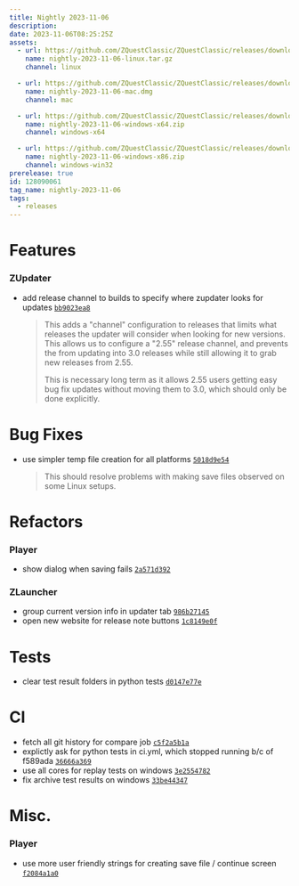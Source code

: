 ```yaml
---
title: Nightly 2023-11-06
description: 
date: 2023-11-06T08:25:25Z
assets: 
  - url: https://github.com/ZQuestClassic/ZQuestClassic/releases/download/nightly-2023-11-06/nightly-2023-11-06-linux.tar.gz
    name: nightly-2023-11-06-linux.tar.gz
    channel: linux

  - url: https://github.com/ZQuestClassic/ZQuestClassic/releases/download/nightly-2023-11-06/nightly-2023-11-06-mac.dmg
    name: nightly-2023-11-06-mac.dmg
    channel: mac

  - url: https://github.com/ZQuestClassic/ZQuestClassic/releases/download/nightly-2023-11-06/nightly-2023-11-06-windows-x64.zip
    name: nightly-2023-11-06-windows-x64.zip
    channel: windows-x64

  - url: https://github.com/ZQuestClassic/ZQuestClassic/releases/download/nightly-2023-11-06/nightly-2023-11-06-windows-x86.zip
    name: nightly-2023-11-06-windows-x86.zip
    channel: windows-win32
prerelease: true
id: 128090061
tag_name: nightly-2023-11-06
tags:
  - releases
---
```




# Features

### ZUpdater

- add release channel to builds to specify where zupdater looks for updates [`bb9023ea8`](https://github.com/ZQuestClassic/ZQuestClassic/commit/bb9023ea89f834e63e86c6cff5d65c99c8d9f388)
   &nbsp;
   >This adds a "channel" configuration to releases that limits what releases the updater will consider when looking for new versions. This allows us to configure a "2.55" release channel, and prevents the from updating into 3.0 releases while still allowing it to grab new releases from 2.55.  
   >
   >This is necessary long term as it allows 2.55 users getting easy bug fix updates without moving them to 3.0, which should only be done explicitly. 
   >

# Bug Fixes

- use simpler temp file creation for all platforms [`5018d9e54`](https://github.com/ZQuestClassic/ZQuestClassic/commit/5018d9e54f6da538dbb012bf4bfa22392fb885cc)
   &nbsp;
   >This should resolve problems with making save files observed on some Linux setups. 
   >

# Refactors

### Player

- show dialog when saving fails [`2a571d392`](https://github.com/ZQuestClassic/ZQuestClassic/commit/2a571d3925a8809c4dc061d8ff3a6212ecd1fcf8)

### ZLauncher

- group current version info in updater tab [`986b27145`](https://github.com/ZQuestClassic/ZQuestClassic/commit/986b27145cc487b5c8349aa8b30011d3de32a641)
- open new website for release note buttons [`1c8149e0f`](https://github.com/ZQuestClassic/ZQuestClassic/commit/1c8149e0fa82ff9962130988ac785af39fd96201)

# Tests

- clear test result folders in python tests [`d0147e77e`](https://github.com/ZQuestClassic/ZQuestClassic/commit/d0147e77efd1334e5731f7f87db3c346fa3265eb)

# CI

- fetch all git history for compare job [`c5f2a5b1a`](https://github.com/ZQuestClassic/ZQuestClassic/commit/c5f2a5b1a5a79295764a3753cf78870c7195bbeb)
- explictly ask for python tests in ci.yml, which stopped running b/c of f589ada [`36666a369`](https://github.com/ZQuestClassic/ZQuestClassic/commit/36666a3698f3cf892c189f4616016fa0a322082f)
- use all cores for replay tests on windows [`3e2554782`](https://github.com/ZQuestClassic/ZQuestClassic/commit/3e2554782adb5803c85fd6d9617685d8becc43d2)
- fix archive test results on windows [`33be44347`](https://github.com/ZQuestClassic/ZQuestClassic/commit/33be443471da563a27d68c3877ae956e0584f84f)

# Misc.

### Player

- use more user friendly strings for creating save file / continue screen [`f2084a1a0`](https://github.com/ZQuestClassic/ZQuestClassic/commit/f2084a1a08e117ba6872889b3928df5d9d0465c1)


